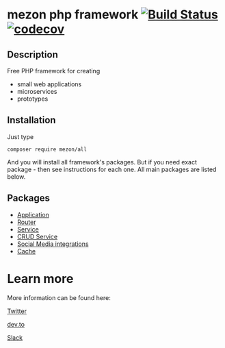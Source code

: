 # mezon php framework [![Build Status](https://travis-ci.com/alexdodonov/mezon.svg?branch=master)](https://travis-ci.com/alexdodonov/mezon) [![codecov](https://codecov.io/gh/alexdodonov/mezon/branch/master/graph/badge.svg)](https://codecov.io/gh/alexdodonov/mezon)

## Description

Free PHP framework for creating
- small web applications
- microservices
- prototypes

## Installation

Just type

```
composer require mezon/all
```

And you will install all framework's packages. But if you need exact package - then see instructions for each one. All main packages are listed below.

## Packages

- [Application](https://github.com/alexdodonov/mezon-application#base-application-class--)
- [Router](https://github.com/alexdodonov/mezon-router#routing--)
- [Service](https://github.com/alexdodonov/mezon-service#set-of-classes-for-creating-microservices--)
- [CRUD Service](https://github.com/alexdodonov/mezon-crud-service#set-of-classes-for-creating-crud-services--)
- [Social Media integrations](https://github.com/alexdodonov/mezon-social-network#set-of-classes-for-working-with-social-media)
- [Cache](https://github.com/alexdodonov/mezon-cache)

# Learn more

More information can be found here:

[Twitter](https://twitter.com/mezonphp)

[dev.to](https://dev.to/alexdodonov)

[Slack](https://join.slack.com/t/mezon-framework/signup?x=x-p1148081653955-1171709616688-1154057706548)